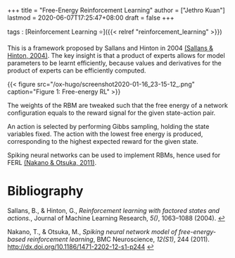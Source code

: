 +++
title = "Free-Energy Reinforcement Learning"
author = ["Jethro Kuan"]
lastmod = 2020-06-07T17:25:47+08:00
draft = false
+++

tags
: [Reinforcement Learning ⭐]({{< relref "reinforcement_learning" >}})

This is a framework proposed by Sallans and Hinton in 2004
<a id="bcefc9142eabe05927aeae8f8d450cbe" href="#sallans04a_ferl">(Sallans \& Hinton, 2004)</a>. The key insight is that a product of experts
allows for model parameters to be learnt efficiently, because values
and derivatives for the product of experts can be efficiently computed.

{{< figure src="/ox-hugo/screenshot2020-01-16_23-15-12_.png" caption="Figure 1: Free-energy RL" >}}

The weights of the RBM are tweaked such that the free energy of a
network configuration equals to the reward signal for the given
state-action pair.

An action is selected by performing Gibbs sampling, holding the state
variables fixed. The action with the lowest free energy is produced,
corresponding to the highest expected reward for the given state.

Spiking neural networks can be used to implement RBMs, hence used for
FERL <a id="b05ffcb18862cf0b95a226a7afa8d36b" href="#nakano11_spikin_neural_networ_model_free">(Nakano \& Otsuka, 2011)</a>.

# Bibliography

<a id="sallans04a_ferl" target="_blank">Sallans, B., & Hinton, G., _Reinforcement learning with factored states and actions._, Journal of Machine Learning Research, _5()_, 1063–1088 (2004). </a> [↩](#bcefc9142eabe05927aeae8f8d450cbe)

<a id="nakano11_spikin_neural_networ_model_free" target="_blank">Nakano, T., & Otsuka, M., _Spiking neural network model of free-energy-based reinforcement learning_, BMC Neuroscience, _12(S1)_, 244 (2011). http://dx.doi.org/10.1186/1471-2202-12-s1-p244</a> [↩](#b05ffcb18862cf0b95a226a7afa8d36b)
